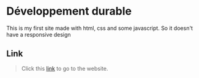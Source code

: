 # Développement durable
This is my first site made with html, css and some javascript. 
So it doesn't have a responsive design

## Link
>Click this [link](https://salmon-dune-06d352510.1.azurestaticapps.net) to go to the website.  

